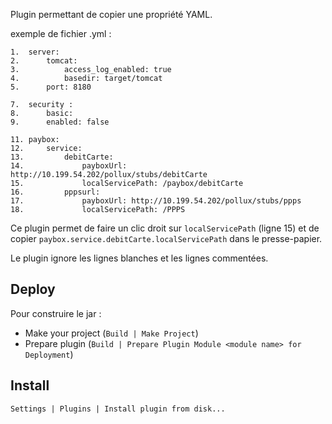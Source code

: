 
Plugin permettant de copier une propriété YAML.

exemple de fichier .yml :

    1.	server:
    2.		tomcat:
    3.			access_log_enabled: true
    4.			basedir: target/tomcat
    5.		port: 8180

    7.	security :
    8.		basic:
    9.		enabled: false

    11.	paybox:
    12.		service:
    13.			debitCarte:
    14.				payboxUrl: http://10.199.54.202/pollux/stubs/debitCarte
    15.				localServicePath: /paybox/debitCarte
    16.			pppsurl:
    17.				payboxUrl: http://10.199.54.202/pollux/stubs/ppps
    18.				localServicePath: /PPPS


Ce plugin permet de faire un clic droit sur `localServicePath` (ligne 15) et de copier `paybox.service.debitCarte.localServicePath` dans le presse-papier.

Le plugin ignore les lignes blanches et les lignes commentées.


Deploy
------

Pour construire le jar :

- Make your project (`Build | Make Project`)
- Prepare plugin (`Build | Prepare Plugin Module <module name> for Deployment`)

Install
-------

`Settings | Plugins | Install plugin from disk...`

